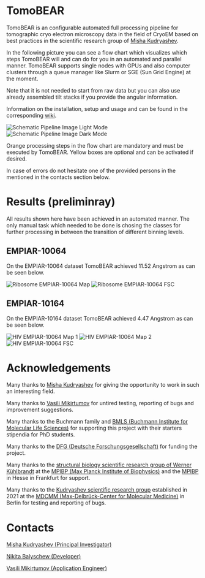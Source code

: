 # TomoBEAR
TomoBEAR is an configurable automated full processing pipeline for tomographic cryo electron microscopy data in the field of CryoEM based on best practices in the scientific research group of [Misha Kudryashev](mailto:misha.kudryashev@gmail.com?subject=[GitHub]%20TomoBEAR).

In the following picture you can see a flow chart which visualizes which steps TomoBEAR will and can do for you in an automated and parallel manner. TomoBEAR supports single nodes with GPUs and also computer clusters through a queue manager like Slurm or SGE (Sun Grid Engine) at the moment.

Note that it is not needed to start from raw data but you can also use already assembled tilt stacks if you provide the angular information.

Information on the installation, setup and usage and can be found in the corresponding [wiki](https://github.com/KudryashevLab/TomoBEAR/wiki).

![Schematic Pipeline Image Light Mode](https://github.com/KudryashevLab/TomoBEAR/blob/main/images/pipeline_light_mode.svg#gh-light-mode-only)
![Schematic Pipeline Image Dark Mode](https://github.com/KudryashevLab/TomoBEAR/blob/main/images/pipeline_dark_mode.svg#gh-dark-mode-only)
 
Orange processing steps in the flow chart are mandatory and must be executed by TomoBEAR. Yellow boxes are optional and can be activated if desired.

In case of errors do not hesitate one of the provided persons in the mentioned in the contacts section below.

# Results (preliminray)

All results shown here have been achieved in an automated manner. The only manual task which needed to be done is chosing the classes for further processing in between the transition of different binning levels.

## EMPIAR-10064

On the EMPIAR-10064 dataset TomoBEAR achieved 11.52 Angstrom as can be seen below.

![Ribosome EMPIAR-10064 Map](https://github.com/KudryashevLab/TomoBEAR/blob/main/images/ribosome_empiar_10064_map.png)
![Ribosome EMPIAR-10064 FSC](https://github.com/KudryashevLab/TomoBEAR/blob/main/images/ribosome_empiar_10064_fsc.png)

## EMPIAR-10164

On the EMPIAR-10164 dataset TomoBEAR achieved 4.47 Angstrom as can be seen below.

![HIV EMPIAR-10064 Map 1](https://github.com/KudryashevLab/TomoBEAR/blob/main/images/hiv_empiar_10164_map_1.png)
![HIV EMPIAR-10064 Map 2](https://github.com/KudryashevLab/TomoBEAR/blob/main/images/hiv_empiar_10164_map_2.png)
![HIV EMPIAR-10064 FSC](https://github.com/KudryashevLab/TomoBEAR/blob/main/images/hiv_empiar_10164_fsc.png)

# Acknowledgements

Many thanks to [Misha Kudryashev](mailto:misha.kudryashev@gmail.com?subject=[GitHub]%20TomoBEAR) for giving the opportunity to work in such an interesting field.

Many thanks to [Vasili Mikirtumov](mailto:mikivasia@gmail.com?subject=[GitHub]%20TomoBEAR) for untired testing, reporting of bugs and improvement suggestions.

Many thanks to the Buchmann family and [BMLS (Buchmann Institute for Molecular Life Sciences)](https://www.bmls.de) for supporting this project with their starters stipendia for PhD students.

Many thanks to the [DFG (Deutsche Forschungsgesellschaft)](https://www.dfg.de) for funding the project.

Many thanks to the [structural biology scientific research group of Werner Kühlbrandt](https://www.biophys.mpg.de/2207989/werner_kuehlbrandt) at the [MPIBP (Max Planck Institute of Biophysics)](https://www.biophys.mpg.de) and the [MPIBP](https://www.biophys.mpg.de) in Hesse in Frankfurt for support.

Many thanks to the [Kudryashev scientific research group](https://www.mdc-berlin.de/kudryashev) established in 2021 at the [MDCMM (Max-Delbrück-Center for Molecular Medicine)](https://www.mdc-berlin.de) in Berlin for testing and reporting of bugs.

# Contacts
[Misha Kudryashev (Principal Investigator)](mailto:misha.kudryashev@gmail.com?subject=[GitHub]%20TomoBEAR)

[Nikita Balyschew (Developer)](mailto:nikita.balyschew@gmail.com?subject=[GitHub]%20TomoBEAR)

[Vasili Mikirtumov (Application Engineer)](mailto:mikivasia@gmail.com?subject=[GitHub]%20TomoBEAR)
